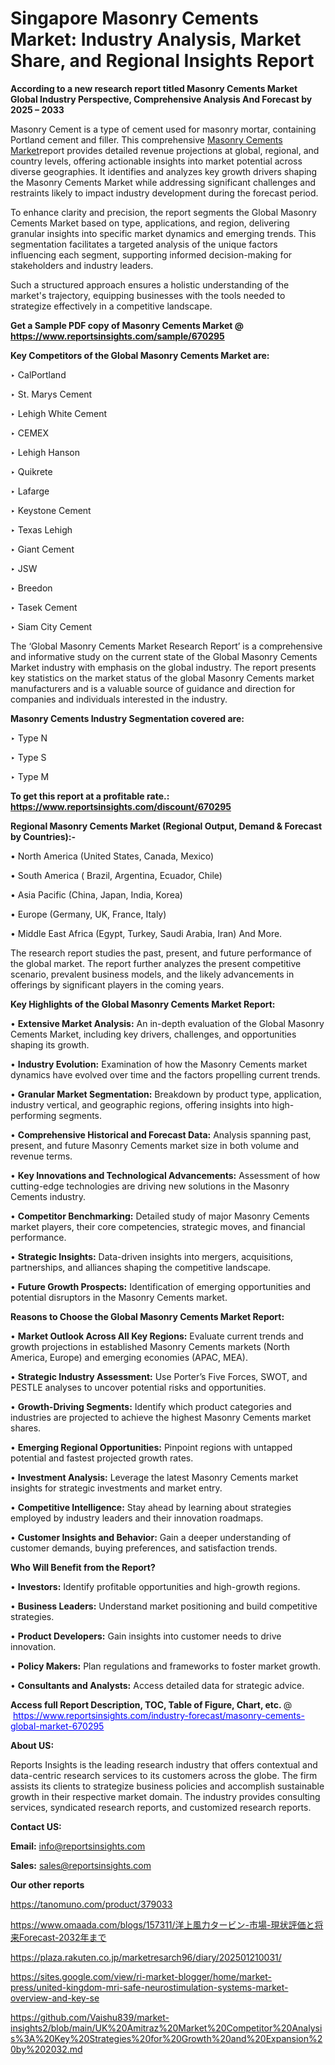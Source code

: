 # Singapore Masonry Cements Market: Industry Analysis, Market Share, and Regional Insights Report

<strong>According to a new research report titled Masonry Cements Market Global Industry Perspective, Comprehensive Analysis And Forecast by 2025 – 2033</strong>

Masonry Cement is a type of cement used for masonry mortar, containing Portland cement and filler. This comprehensive <a href=https://www.reportsinsights.com/sample/670295>Masonry Cements Market</a>report provides detailed revenue projections at global, regional, and country levels, offering actionable insights into market potential across diverse geographies. It identifies and analyzes key growth drivers shaping the Masonry Cements Market while addressing significant challenges and restraints likely to impact industry development during the forecast period.

To enhance clarity and precision, the report segments the Global Masonry Cements Market based on type, applications, and region, delivering granular insights into specific market dynamics and emerging trends. This segmentation facilitates a targeted analysis of the unique factors influencing each segment, supporting informed decision-making for stakeholders and industry leaders.

Such a structured approach ensures a holistic understanding of the market's trajectory, equipping businesses with the tools needed to strategize effectively in a competitive landscape.

<strong>Get a Sample PDF copy of Masonry Cements Market </strong><strong>@<a href=https://www.reportsinsights.com/sample/670295 style=color:#0000ff;> https://www.reportsinsights.com/sample/670295</a></strong></font>

<strong>Key Competitors of the Global Masonry Cements Market are:</strong>

‣ CalPortland

‣ St. Marys Cement

‣ Lehigh White Cement

‣ CEMEX

‣ Lehigh Hanson

‣ Quikrete

‣ Lafarge

‣ Keystone Cement

‣ Texas Lehigh

‣ Giant Cement

‣ JSW

‣ Breedon

‣ Tasek Cement

‣ Siam City Cement

The ‘Global Masonry Cements Market Research Report’ is a comprehensive and informative study on the current state of the Global Masonry Cements Market industry with emphasis on the global industry. The report presents key statistics on the market status of the global Masonry Cements market manufacturers and is a valuable source of guidance and direction for companies and individuals interested in the industry.

<strong>Masonry Cements Industry Segmentation covered are:</strong>

‣ Type N

‣ Type S

‣ Type M

<strong>To get this report at a profitable rate.: <a href=https://www.reportsinsights.com/discount/670295 style=color:#0000ff;>https://www.reportsinsights.com/discount/670295</a></strong></font>

<strong>Regional Masonry Cements Market (Regional Output, Demand &amp; Forecast by Countries):-</strong>

• North America (United States, Canada, Mexico)

• South America ( Brazil, Argentina, Ecuador, Chile)

• Asia Pacific (China, Japan, India, Korea)

• Europe (Germany, UK, France, Italy)

• Middle East Africa (Egypt, Turkey, Saudi Arabia, Iran) And More.

The research report studies the past, present, and future performance of the global market. The report further analyzes the present competitive scenario, prevalent business models, and the likely advancements in offerings by significant players in the coming years.

<strong>Key Highlights of the Global Masonry Cements Market Report:</strong>

• <strong>Extensive Market Analysis:</strong> An in-depth evaluation of the Global Masonry Cements Market, including key drivers, challenges, and opportunities shaping its growth.

• <strong>Industry Evolution:</strong> Examination of how the Masonry Cements market dynamics have evolved over time and the factors propelling current trends.

• <strong>Granular Market Segmentation:</strong> Breakdown by product type, application, industry vertical, and geographic regions, offering insights into high-performing segments.

• <strong>Comprehensive Historical and Forecast Data:</strong> Analysis spanning past, present, and future Masonry Cements market size in both volume and revenue terms.

• <strong>Key Innovations and Technological Advancements:</strong> Assessment of how cutting-edge technologies are driving new solutions in the Masonry Cements industry.

• <strong>Competitor Benchmarking:</strong> Detailed study of major Masonry Cements market players, their core competencies, strategic moves, and financial performance.

• <strong>Strategic Insights:</strong> Data-driven insights into mergers, acquisitions, partnerships, and alliances shaping the competitive landscape.

• <strong>Future Growth Prospects:</strong> Identification of emerging opportunities and potential disruptors in the Masonry Cements market.

<strong>Reasons to Choose the Global Masonry Cements Market Report:</strong>

• <strong>Market Outlook Across All Key Regions:</strong> Evaluate current trends and growth projections in established Masonry Cements markets (North America, Europe) and emerging economies (APAC, MEA).

• <strong>Strategic Industry Assessment:</strong> Use Porter’s Five Forces, SWOT, and PESTLE analyses to uncover potential risks and opportunities.

• <strong>Growth-Driving Segments:</strong> Identify which product categories and industries are projected to achieve the highest Masonry Cements market shares.

• <strong>Emerging Regional Opportunities:</strong> Pinpoint regions with untapped potential and fastest projected growth rates.

• <strong>Investment Analysis:</strong> Leverage the latest Masonry Cements market insights for strategic investments and market entry.

• <strong>Competitive Intelligence:</strong> Stay ahead by learning about strategies employed by industry leaders and their innovation roadmaps.

• <strong>Customer Insights and Behavior:</strong> Gain a deeper understanding of customer demands, buying preferences, and satisfaction trends.

<strong>Who Will Benefit from the Report?</strong>

• <strong>Investors:</strong> Identify profitable opportunities and high-growth regions.

• <strong>Business Leaders:</strong> Understand market positioning and build competitive strategies.

• <strong>Product Developers:</strong> Gain insights into customer needs to drive innovation.

• <strong>Policy Makers:</strong> Plan regulations and frameworks to foster market growth.

• <strong>Consultants and Analysts:</strong> Access detailed data for strategic advice.
</ul>
<strong>Access full Report Description, TOC, Table of Figure, Chart, etc. </strong>@  <a href=https://www.reportsinsights.com/industry-forecast/masonry-cements-global-market-670295 style=color:#0000ff;>https://www.reportsinsights.com/industry-forecast/masonry-cements-global-market-670295</a></font>

<strong><strong>About US</strong>:</strong>

Reports Insights is the leading research industry that offers contextual and data-centric research services to its customers across the globe. The firm assists its clients to strategize business policies and accomplish sustainable growth in their respective market domain. The industry provides consulting services, syndicated research reports, and customized research reports.

<strong>Contact US:</strong>

<p class=""""><b>Email:</b> <a href=mailto:info@reportsinsights.com>info@reportsinsights.com</a></p>
<p class=""""><b>Sales:</b> <a href=mailto:sales@reportsinsights.com>sales@reportsinsights.com</a></p>

<strong>Our other reports</strong>

<a href=https://tanomuno.com/product/379033>https://tanomuno.com/product/379033</a>

<a href=https://www.omaada.com/blogs/157311/洋上風力タービン-市場-現状評価と将来Forecast-2032年まで>https://www.omaada.com/blogs/157311/洋上風力タービン-市場-現状評価と将来Forecast-2032年まで</a>

<a href=https://plaza.rakuten.co.jp/marketresarch96/diary/202501210031/>https://plaza.rakuten.co.jp/marketresarch96/diary/202501210031/</a>

<a href=https://sites.google.com/view/ri-market-blogger/home/market-press/united-kingdom-mri-safe-neurostimulation-systems-market-overview-and-key-se>https://sites.google.com/view/ri-market-blogger/home/market-press/united-kingdom-mri-safe-neurostimulation-systems-market-overview-and-key-se</a>

<a href=https://github.com/Vaishu839/market-insights2/blob/main/UK%20Amitraz%20Market%20Competitor%20Analysis%3A%20Key%20Strategies%20for%20Growth%20and%20Expansion%20by%202032.md>https://github.com/Vaishu839/market-insights2/blob/main/UK%20Amitraz%20Market%20Competitor%20Analysis%3A%20Key%20Strategies%20for%20Growth%20and%20Expansion%20by%202032.md</a>
